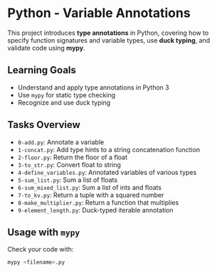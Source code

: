 # Python - Variable Annotations

This project introduces **type annotations** in Python, covering how to specify function signatures and variable types, use **duck typing**, and validate code using **mypy**.

## Learning Goals

- Understand and apply type annotations in Python 3
- Use `mypy` for static type checking
- Recognize and use duck typing

## Tasks Overview

- `0-add.py`: Annotate a variable
- `1-concat.py`: Add type hints to a string concatenation function
- `2-floor.py`: Return the floor of a float
- `3-to_str.py`: Convert float to string
- `4-define_variables.py`: Annotated variables of various types
- `5-sum_list.py`: Sum a list of floats
- `6-sum_mixed_list.py`: Sum a list of ints and floats
- `7-to_kv.py`: Return a tuple with a squared number
- `8-make_multiplier.py`: Return a function that multiplies
- `9-element_length.py`: Duck-typed iterable annotation

## Usage with `mypy`

Check your code with:
```bash
mypy <filename>.py
